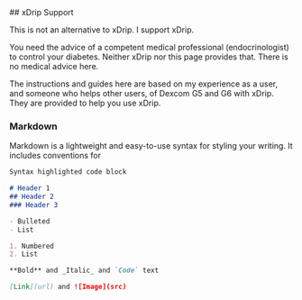 <meta name="google-site-verification" content="FOSHrNc_AYO9EiH37IFv45Wt5jA3LobiIy56DNQk-eQ" />
## xDrip Support

This is not an alternative to xDrip. I support xDrip.  

You need the advice of a competent medical professional (endocrinologist) to control your diabetes. Neither xDrip nor this page provides that. There is no medical advice here.

The instructions and guides here are based on my experience as a user, and someone who helps other users, of Dexcom G5 and G6 with xDrip. They are provided to help you use xDrip.

### Markdown

Markdown is a lightweight and easy-to-use syntax for styling your writing. It includes conventions for

```markdown
Syntax highlighted code block

# Header 1
## Header 2
### Header 3

- Bulleted
- List

1. Numbered
2. List

**Bold** and _Italic_ and `Code` text

[Link](url) and ![Image](src)
```

